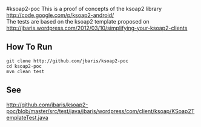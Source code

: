 #ksoap2-poc
This is a proof of concepts of the ksoap2 library http://code.google.com/p/ksoap2-android/  
The tests are based on the ksoap2 template proposed on http://jbaris.wordpress.com/2012/03/10/simplifying-your-ksoap2-clients

## How To Run
    git clone http://github.com/jbaris/ksoap2-poc
    cd ksoap2-poc
    mvn clean test
## See
http://github.com/jbaris/ksoap2-poc/blob/master/src/test/java/jbaris/wordpress/com/client/ksoap/KSoap2TemplateTest.java